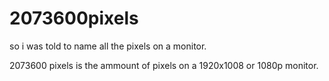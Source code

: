 # 2073600pixels

so i was told to name all the pixels on a monitor.

2073600 pixels is the ammount of pixels on a 1920x1008 or 1080p monitor.
